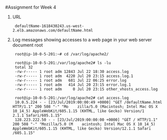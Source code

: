 #Assignment for Week 4

1. URL

		defaultName-1618430243.us-west-2.elb.amazonaws.com/defaultName.html


2. Log messages showing accesses to a web page in your web server document root

		root@ip-10-0-5-201:~# cd /var/log/apache2/
		
		root@ip-10-0-5-201:/var/log/apache2# ls -lu
		total 32
		-rw-r----- 1 root adm 12843 Jul 22 18:30 access.log
		-rw-r----- 1 root adm  4220 Jul 20 23:15 access.log.1
		-rw-r----- 1 root adm   681 Jul 22 06:25 error.log
		-rw-r----- 1 root adm   414 Jul 20 23:15 error.log.1
		-rw-r----- 1 root adm     0 Jul 20 23:15 other_vhosts_access.log
		
		root@ip-10-0-5-201:/var/log/apache2# cat access.log
		10.0.5.224 - - [23/Jul/2019:00:00:49 +0000] "GET /defaultName.html HTTP/1.1" 200 508 "-" "Mo    zilla/5.0 (Macintosh; Intel Mac OS X 10_14_5) AppleWebKit/605.1.15 (KHTML, like Gecko) Version/1    2.1.1 Safari/605.1.15"
		128.223.222.50 - - [23/Jul/2019:00:00:00 +0000] "GET / HTTP/1.1" 200 508 "-" "Mozilla/5.0 (M    acintosh; Intel Mac OS X 10_14_5) AppleWebKit/605.1.15 (KHTML, like Gecko) Version/12.1.1 Safari    /605.1.15"

